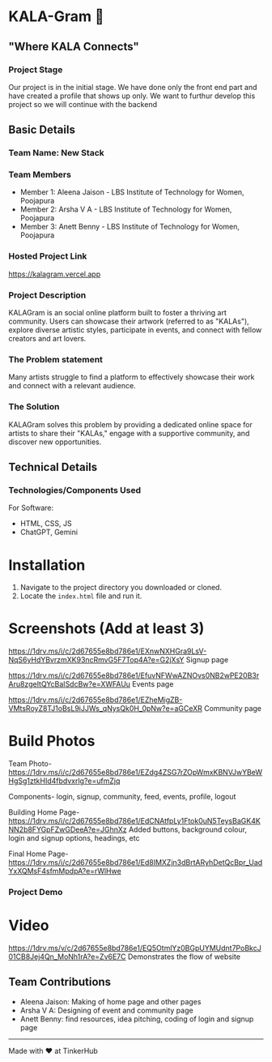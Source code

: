# KALA-Gram 🎯
## "Where KALA Connects"

### Project Stage
Our project is in the initial stage. We have done only the front end part and have created a profile that shows up only. We want to furthur develop this project so we will continue with the backend 

## Basic Details
### Team Name: New Stack

### Team Members
- Member 1: Aleena Jaison - LBS Institute of Technology for Women, Poojapura
- Member 2: Arsha V A - LBS Institute of Technology for Women, Poojapura
- Member 3: Anett Benny - LBS Institute of Technology for Women, Poojapura

### Hosted Project Link
https://kalagram.vercel.app

### Project Description
KALAGram is an social online platform built to foster a thriving art community. Users can showcase their artwork (referred to as "KALAs"), explore diverse artistic styles, participate in events, and connect with fellow creators and art lovers.

### The Problem statement
Many artists struggle to find a platform to effectively showcase their work and connect with a relevant audience.

### The Solution
KALAGram solves this problem by providing a dedicated online space for artists to share their "KALAs," engage with a supportive community, and discover new opportunities. 

## Technical Details
### Technologies/Components Used
For Software:
- HTML, CSS, JS
- ChatGPT, Gemini

# Installation
1.  Navigate to the project directory you downloaded or cloned.
2.  Locate the `index.html` file and run it.

# Screenshots (Add at least 3)
https://1drv.ms/i/c/2d67655e8bd786e1/EXnwNXHGra9LsV-NqS6yHdYBvrzmXK93ncRmvG5F7Top4A?e=G2jXsY
Signup page

https://1drv.ms/i/c/2d67655e8bd786e1/EfuvNFWwAZNOvs0NB2wPE20B3rAru8zgeItQYcBaISdcBw?e=XWFAUu
Events page

https://1drv.ms/i/c/2d67655e8bd786e1/EZheMigZB-VMtsRoyZ8TJ1oBsL9iJJWs_qNysQk0H_0pNw?e=aGCeXR
Community page

# Build Photos
Team Photo- https://1drv.ms/i/c/2d67655e8bd786e1/EZdg4ZSG7rZOpWmxKBNVJwYBeWHgSg1ztkHId4fbdvxrlg?e=ufmZjq

Components- login, signup, community, feed, events, profile, logout

Building Home Page- https://1drv.ms/i/c/2d67655e8bd786e1/EdCNAtfpLy1Ftok0uN5TeysBaGK4KNN2b8FYGpFZwGDeeA?e=JGhnXz
Added buttons, background colour, login and signup options, headings, etc

Final Home Page- https://1drv.ms/i/c/2d67655e8bd786e1/Ed8IMXZjn3dBrtARyhDetQcBpr_UadYxXQMsF4sfmMpdpA?e=rWlHwe

### Project Demo
# Video
https://1drv.ms/v/c/2d67655e8bd786e1/EQ5OtmlYz0BGpUYMUdnt7PoBkcJ01CB8Jej4Qn_MoNh1rA?e=Zv6E7C
Demonstrates the flow of website

## Team Contributions
- Aleena Jaison: Making of home page and other pages
- Arsha V A: Designing of event and community page
- Anett Benny: find resources, idea pitching, coding of login and signup page

---
Made with ❤️ at TinkerHub
